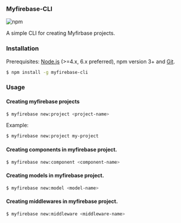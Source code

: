### Myfirebase-CLI


![npm](https://img.shields.io/npm/v/myfirebase-cli.svg)

A simple CLI for creating Myfirbase projects.

### Installation

Prerequisites: [Node.js](https://nodejs.org/en/) (>=4.x, 6.x preferred), npm version 3+ and [Git](https://git-scm.com/).

```bash
$ npm install -g myfirebase-cli
```

### Usage

#### Creating myfirebase projects

```bash
$ myfirebase new:project <project-name>
```

Example:

```bash
$ myfirebase new:project my-project
```

#### Creating components in myfirebase project.

```bash
$ myfirebase new:component <component-name>
```

#### Creating models in myfirebase project.

```bash
$ myfirebase new:model <model-name>
```

#### Creating middlewares in myfirebase project.

```bash
$ myfirebase new:middleware <middleware-name>
```
